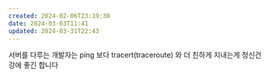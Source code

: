 ```yaml
---
created: 2024-02-06T23:19:30
date: 2024-03-03T11:41
updated: 2024-03-31T22:43
---
```

서버를 다루는 개발자는 ping 보다 
tracert(traceroute) 와 더 친하게 지내는게
정신건강에 좋긴 합니다